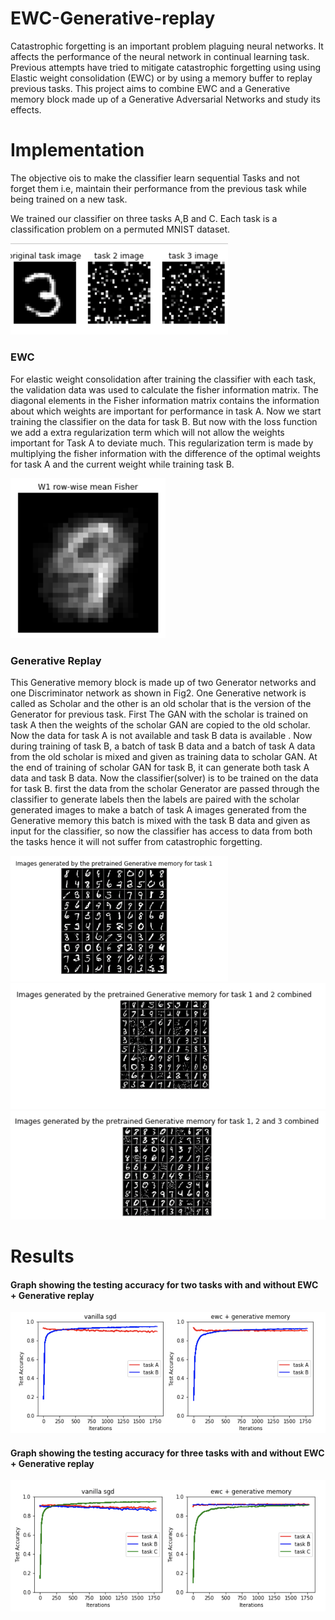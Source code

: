 # EWC-Generative-replay
Catastrophic forgetting is an important problem plaguing neural networks. It affects the performance of the neural network in continual learning task. Previous attempts have tried to mitigate catastrophic forgetting using using Elastic weight consolidation (EWC) or by using a memory buffer to replay previous tasks. This project aims to combine EWC and a Generative memory block made up of a Generative Adversarial Networks and study its effects.

# Implementation
The objective ois to make the classifier learn sequential Tasks and not forget them i.e, maintain their performance from the previous task while being trained on a new task.

We trained our classifier on three tasks A,B and C. Each task is a classification problem on a permuted MNIST dataset.

<img src="https://github.com/RahulVallivel/EWC-Generative-replay/blob/master/img/Screen%20Shot%202018-12-16%20at%205.32.54%20PM.png" width="348">

### EWC
For elastic weight consolidation after training the classifier with each task, the validation data was used to calculate the fisher information matrix. The diagonal elements in the Fisher information matrix contains the information about which weights are important for performance in task A. Now we start training the classifier on the data for task B. But now with the loss function we add a extra regularization term which will not allow the weights important for Task A to deviate much. This regularization term is made by multiplying the fisher information with the difference of the optimal weights for task A and the current weight while training task B.

<img src="https://github.com/RahulVallivel/EWC-Generative-replay/blob/master/img/Screen%20Shot%202018-12-16%20at%205.24.35%20PM.png" width="248">

### Generative Replay
This Generative memory block is made up of two Generator networks and one Discriminator network as shown in Fig2. One Generative network is called as Scholar and the other is an old scholar that is the version of the Generator for previous task. First The GAN with the scholar is trained on task A then the weights of the scholar GAN are copied to the old scholar. Now the data for task A is not available and task B data is available . Now during training of task B, a batch of task B data and a batch of task A data from the old scholar is mixed and given as training data to scholar GAN. At the end of training of scholar GAN for task B, it can generate both task A data and task B data. Now the classifier(solver) is to be trained on the data for task B. first the data from the scholar Generator are passed through the classifier to generate labels then the labels are paired with the scholar generated images to make a batch of task A images generated from the Generative memory this batch is mixed with the task B data and given as input for the classifier, so now the classifier has access to data from both the tasks hence it will not suffer from catastrophic forgetting.

<img src="https://github.com/RahulVallivel/EWC-Generative-replay/blob/master/img/Screen%20Shot%202018-12-16%20at%205.23.14%20PM.png" width="348">
<img src="https://github.com/RahulVallivel/EWC-Generative-replay/blob/master/img/Screen%20Shot%202018-12-16%20at%205.23.28%20PM.png" width="548">
<img src="https://github.com/RahulVallivel/EWC-Generative-replay/blob/master/img/Screen%20Shot%202018-12-16%20at%205.23.41%20PM.png" width="548">

# Results

#### Graph showing the testing accuracy for two tasks with and without EWC + Generative replay
![2task-result](https://github.com/RahulVallivel/EWC-Generative-replay/blob/master/img/Screen%20Shot%202018-12-16%20at%205.22.36%20PM.png)

#### Graph showing the testing accuracy for three tasks with and without EWC + Generative replay
![3task-result](https://github.com/RahulVallivel/EWC-Generative-replay/blob/master/img/Screen%20Shot%202018-12-16%20at%205.22.07%20PM.png)




